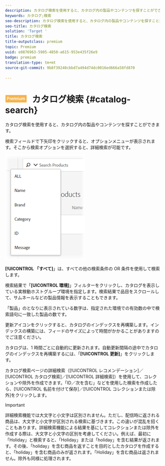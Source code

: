 ```yaml
---
description: カタログ検索を使用すると、カタログ内の製品やコンテンツを探すことができます。
keywords: カタログ;検索
seo-description: カタログ検索を使用すると、カタログ内の製品やコンテンツを探すことができます。
seo-title: カタログ検索
solution: 'Target '
title: カタログ検索
title-outputclass: premium
topic: Premium
uuid: e0876963-5905-4850-a615-953e435f26e9
badge: premium
translation-type: tm+mt
source-git-commit: 9b8f39240cbbd7a494d74dc0016ed666a58fd870

---
```



# ![PREMIUM](/help/assets/premium.png) カタログ検索 {#catalog-search}

カタログ検索を使用すると、カタログ内の製品やコンテンツを探すことができます。

検索フィールドで下矢印をクリックすると、オプションメニューが表示されます。そこから検索オプションを選択すると、詳細検索が可能です。

![](assets/searchproductsmenu.png)

**[!UICONTROL 「すべて]**」は、すべての他の検索条件の OR 条件を使用して検索します。

検索結果で「**[UICONTROL 環境]**」フィルターをクリックし、カタログを表示している実稼動ホストグループ環境を指定します。検索結果で品目をスクロールして、サムネールなどの製品情報を表示することもできます。

「製品」のとなりに表示されている数字は、指定された環境での有効数の中で検索語句に一致した製品の数です。

更新アイコンをクリックすると、カタログのインデックスを再構築します。インデックスの構築には、フィードのサイズによって時間がかかることがありますのでご注意ください。

カタログは、1 時間ごとに自動的に更新されます。自動更新間隔の途中でカタログのインデックスを再構築するには、「**[!UICONTROL 更新]**」をクリックします。

カタログ検索ページの詳細検索（[!UICONTROL レコメンデーション]／[!UICONTROL カタログ検索]／[!UICONTROL 詳細検索]）を使用して、コレクションや除外を作成できます。「ID／次を含む」などを使用した検索を作成したら、[!UICONTROL 名前を付けて保存]／[!UICONTROL コレクションまたは除外]をクリックします。

>[!IMPORTANT]
>
>詳細検索機能では大文字と小文字は区別されません。ただし、配信時に返される商品は、大文字と小文字が区別される検索に基づきます。この違いが混乱を招くこともあります。詳細検索機能による結果を基にしてコレクションまたは除外を作成する際は、大文字と小文字の区別を考慮してください。例えば、最初に「Holiday」と検索すると、「Holiday」または「holiday」を含む結果が返されます。その後、「holiday」を含む商品を返すことを目的としたカタログを作成すると、「holiday」を含む商品のみが返されます。「Holiday」を含む商品は返されません。除外も同様に処理されます。